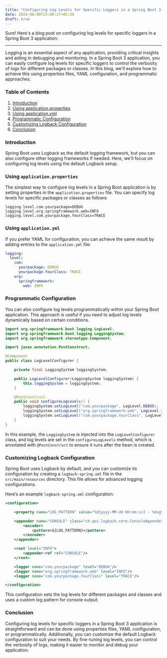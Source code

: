 ```yaml
---
title: "Configuring Log Levels for Specific Loggers in a Spring Boot 3 Application"
date: 2024-06-08T23:00:27+05:30
draft: true
---
```

Sure! Here's a blog post on configuring log levels for specific loggers in a Spring Boot 3 application:

---

Logging is an essential aspect of any application, providing critical insights and aiding in debugging and monitoring. In a Spring Boot 3 application, you can easily configure log levels for specific loggers to control the verbosity of logs for different packages or classes. In this blog, we'll explore how to achieve this using properties files, YAML configuration, and programmatic approaches.

### Table of Contents
1. [Introduction](#introduction)
2. [Using application.properties](#using-applicationproperties)
3. [Using application.yml](#using-applicationyml)
4. [Programmatic Configuration](#programmatic-configuration)
5. [Customizing Logback Configuration](#customizing-logback-configuration)
6. [Conclusion](#conclusion)

### Introduction

Spring Boot uses Logback as the default logging framework, but you can also configure other logging frameworks if needed. Here, we'll focus on configuring log levels using the default Logback setup.

### Using `application.properties`

The simplest way to configure log levels in a Spring Boot application is by setting properties in the `application.properties` file. You can specify log levels for specific packages or classes as follows:

```properties
logging.level.com.yourpackage=DEBUG
logging.level.org.springframework.web=INFO
logging.level.com.yourpackage.YourClass=TRACE
```

### Using `application.yml`

If you prefer YAML for configuration, you can achieve the same result by adding entries to the `application.yml` file:

```yaml
logging:
  level:
    com:
      yourpackage: DEBUG
      yourpackage.YourClass: TRACE
    org:
      springframework:
        web: INFO
```

### Programmatic Configuration

You can also configure log levels programmatically within your Spring Boot application. This approach is useful if you need to adjust log levels dynamically based on certain conditions.

```java
import org.springframework.boot.logging.LogLevel;
import org.springframework.boot.logging.LoggingSystem;
import org.springframework.stereotype.Component;

import javax.annotation.PostConstruct;

@Component
public class LogLevelConfigurer {

    private final LoggingSystem loggingSystem;

    public LogLevelConfigurer(LoggingSystem loggingSystem) {
        this.loggingSystem = loggingSystem;
    }

    @PostConstruct
    public void configureLogLevels() {
        loggingSystem.setLogLevel("com.yourpackage", LogLevel.DEBUG);
        loggingSystem.setLogLevel("org.springframework.web", LogLevel.INFO);
        loggingSystem.setLogLevel("com.yourpackage.YourClass", LogLevel.TRACE);
    }
}
```

In this example, the `LoggingSystem` is injected into the `LogLevelConfigurer` class, and log levels are set in the `configureLogLevels` method, which is annotated with `@PostConstruct` to ensure it runs after the bean is created.

### Customizing Logback Configuration

Spring Boot uses Logback by default, and you can customize its configuration by creating a `logback-spring.xml` file in the `src/main/resources` directory. This file allows for advanced logging configurations.

Here’s an example `logback-spring.xml` configuration:

```xml
<configuration>

    <property name="LOG_PATTERN" value="%d{yyyy-MM-dd HH:mm:ss} - %msg%n"/>

    <appender name="CONSOLE" class="ch.qos.logback.core.ConsoleAppender">
        <encoder>
            <pattern>${LOG_PATTERN}</pattern>
        </encoder>
    </appender>

    <root level="INFO">
        <appender-ref ref="CONSOLE"/>
    </root>

    <logger name="com.yourpackage" level="DEBUG"/>
    <logger name="org.springframework.web" level="INFO"/>
    <logger name="com.yourpackage.YourClass" level="TRACE"/>

</configuration>
```

This configuration sets the log levels for different packages and classes and uses a custom log pattern for console output.

### Conclusion

Configuring log levels for specific loggers in a Spring Boot 3 application is straightforward and can be done using properties files, YAML configuration, or programmatically. Additionally, you can customize the default Logback configuration to suit your needs. By fine-tuning log levels, you can control the verbosity of logs, making it easier to monitor and debug your application.
